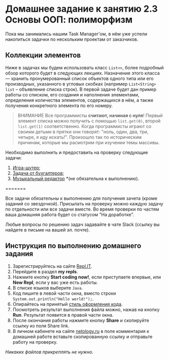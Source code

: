 # Домашнее задание к занятию 2.3 Основы ООП: полиморфизм

Пока мы занимались нашим Task Manager'ом, в нём уже успели накопиться задачки по нескольким проектам от заказчиков.

## Коллекции элементов
Ниже в задачах мы будем использовать класс `List<>`, более подробный обзор которого будет в следующих лекциях. 
Назначение этого класса — хранить пронумерованный список объектов одного типа или его производных, указанного в угловых скобках (например `List<String> list` – объявление списка строк).
В первой задаче будет дан пример работы со списком, его создания и наполнения элементами, определения количества элементов, содержащихся в нём, а также получения конкретного элемента по его номеру.

> ВНИМАНИЕ
> Все программисты **считают, начиная с нуля**! Первый элемент списка можно получить с помощью `list.get(0)`, второй `list.get(1)` соответственно.
> Когда программисты играют со своими детьми в прятки они говорят: "ноль, один, два, три, четыре, я иду искать!".
> Произошло так по историческим причинам, которые мы расмотрим при изучении темы массивы.

Необходимо выполнить и предоставить на проверку следующие задачи:

1. [Игра-шутер](/polymorphism/2.3.1./);
2. [Задача от бухгалтеров](/polymorphism/2.3.2./);
3. [Музыкальный редактор](/polymorphism/2.3.3./) *(не обязательна к выполнению).

=======

Все задачи обязательны к выполнению для получения зачета (кроме заданий со звездочкой). Присылать на проверку можно каждую задачу по отдельности или все задачи вместе. Во время проверки по частям ваша домашняя работа будет со статусом "На доработке".

Любые вопросы по решению задач задавайте в чате Slack (ссылку вы найдете в письме на вашей эл. почте).

## Инструкция по выполнению домашнего задания

1. Зарегистрируйтесь на сайте [Repl.IT](http://repl.it/).
2. Перейдите в раздел **my repls**.
3. Нажмите кнопку **Start coding now!**, если приступаете впервые, или **New Repl**, если у вас уже есть работы.
4. В списке языков выберите `Java`.
5. Код пишите в левой части окна, вместо строки `System.out.println("Hello world!");`.
6. Опирайтесь на принятый [стиль оформления кода](https://github.com/netology-code/codestyle/blob/master/java/README.md).
7. Посмотреть результат выполнения файла можно, нажав на кнопку **Run**. Результат появится в правой части окна.
8. После окончания работы нажмите кнопку **Share** и скопируйте ссылку из поля Share link.
9. В личном кабинете на сайте [netology.ru](http://netology.ru/) в поле комментария к домашней работе вставьте скопированную ссылку и отправьте работу на проверку.

*Никаких файлов прикреплять не нужно.*
